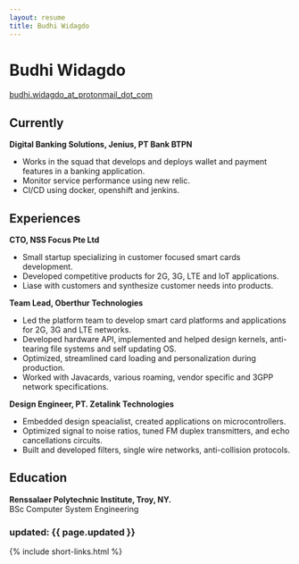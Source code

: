 ```yaml
---
layout: resume
title: Budhi Widagdo
---
```

# Budhi Widagdo
<div id="email">
<a href="budhi.widagdo_at_protonmail_dot_com">budhi.widagdo_at_protonmail_dot_com</a>
</div>

## Currently

__Digital Banking Solutions, Jenius, PT Bank BTPN__  
* Works in the squad that develops and deploys wallet and payment features in a banking application.  
* Monitor service performance using new relic.  
* CI/CD using docker, openshift and jenkins.  

## Experiences

__CTO, NSS Focus Pte Ltd__  
* Small startup specializing in customer focused smart cards development.  
* Developed competitive products for 2G, 3G, LTE and IoT applications.  
* Liase with customers and synthesize customer needs into products.  

__Team Lead, Oberthur Technologies__  
* Led the platform team to develop smart card platforms and applications for 2G, 3G and LTE networks.  
* Developed hardware API, implemented and helped design kernels, anti-tearing file systems and self updating OS.  
* Optimized, streamlined card loading and personalization during production.  
* Worked with Javacards, various roaming, vendor specific and 3GPP network specifications.  

__Design Engineer, PT. Zetalink Technologies__  
* Embedded design speacialist, created applications on microcontrollers.  
* Optimized signal to noise ratios, tuned FM duplex transmitters, and echo cancellations circuits.  
* Built and developed filters, single wire networks, anti-collision protocols.  

## Education
__Renssalaer Polytechnic Institute, Troy, NY.__  
BSc Computer System Engineering

### updated: {{ page.updated }}

{% include short-links.html %}


